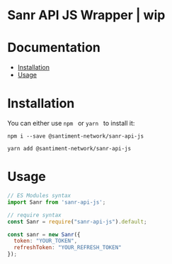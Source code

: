 # Sanr API JS Wrapper | **wip**

# Documentation

- [Installation](#Installation)
- [Usage](#Usage)

# Installation

You can either use `npm ` or `yarn ` to install it:

```
npm i --save @santiment-network/sanr-api-js
```

```
yarn add @santiment-network/sanr-api-js
```

# Usage

```js
// ES Modules syntax
import Sanr from 'sanr-api-js';

// require syntax
const Sanr = require("sanr-api-js").default;

const sanr = new Sanr({
  token: "YOUR_TOKEN",
  refreshToken: "YOUR_REFRESH_TOKEN"
});
```

